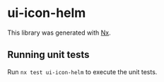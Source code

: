# ui-icon-helm

This library was generated with [Nx](https://nx.dev).

## Running unit tests

Run `nx test ui-icon-helm` to execute the unit tests.
